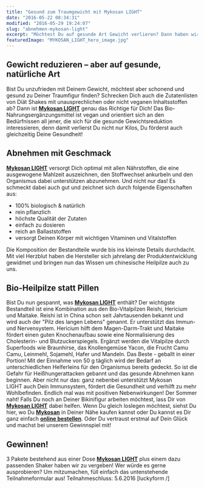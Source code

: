 ```yaml
---
title: "Gesund zum Traumgewicht mit Mykosan LIGHT"
date: "2016-05-22 08:34:31"
modified: "2016-05-29 19:24:07"
slug: "abnehmen-mykosan-light"
excerpt: "Möchtest Du auf gesunde Art Gewicht verlieren? Dann haben wir für Dich jetzt eine Lösung: Mit diesem Bio-Nahrungsergänzungsmittel lässt sich das Traumgewicht ganz einfach & gesund erreichen!"
featuredImage: "MYKOSAN_LIGHT_hero_image.jpg"
---
```


## Gewicht reduzieren – aber auf gesunde, natürliche Art

Bist Du unzufrieden mit Deinem Gewicht, möchtest aber schonend und gesund zu Deiner Traumfigur finden? Schrecken Dich auch die Zutatenlisten von Diät Shakes mit unausprechlichen oder nicht veganen Inhaltsstoffen ab? Dann ist **[Mykosan LIGHT](http://mykosan.de/produkt/mykosan-light/?utm_source=Veganblatt&utm_medium=Blog&utm_campaign=Veganblatt)** genau das Richtige für Dich! Das Bio-Nahrungsergänzungsmittel ist vegan und orientiert sich an den Bedürfnissen all jener, die sich für die gesunde Gewichtsreduktion interessieren, denn damit verlierst Du nicht nur Kilos, Du förderst auch gleichzeitig Deine Gesundheit!

## Abnehmen mit Geschmack

[**Mykosan LIGHT**](http://mykosan.de/produkt/mykosan-light/?utm_source=Veganblatt&utm_medium=Blog&utm_campaign=Veganblatt) versorgt Dich optimal mit allen Nährstoffen, die eine ausgewogene Mahlzeit auszeichnen, den Stoffwechsel ankurbeln und den Organismus dabei unterstützen abzunehmen. Und nicht nur das! Es schmeckt dabei auch gut und zeichnet sich durch folgende Eigenschaften aus:

*   100% biologisch & natürlich
*   rein pflanzlich
*   höchste Qualität der Zutaten
*   einfach zu dosieren
*   reich an Ballaststoffen
*   versorgt Deinen Körper mit wichtigen Vitaminen und Vitalstoffen

Die Komposition der Bestandteile wurde bis ins kleinste Details durchdacht. Mit viel Herzblut haben die Hersteller sich jahrelang der Produktentwicklung gewidmet und bringen nun das Wissen um chinesische Heilpilze auch zu uns.

## Bio-Heilpilze statt Pillen

Bist Du nun gespannt, was [**Mykosan LIGHT**](http://mykosan.de/produkt/mykosan-light/?utm_source=Veganblatt&utm_medium=Blog&utm_campaign=Veganblatt) enthält? Der wichtigste Bestandteil ist eine Kombination aus den Bio-Vitalpilzen Reishi, Hericium und Maitake. Reishi ist in China schon seit Jahrtausenden bekannt und wird auch der "Pilz des langen Lebens" genannt. Er unterstützt das Immun- und Nervensystem. Hericium hilft dem Magen-Darm-Trakt und Maitake fördert einen guten Knochenaufbau sowie eine Normalisierung des Cholesterin- und Blutzuckerspiegels. Ergänzt werden die Vitalpilze durch Superfoods wie Braunhirse, das Knollengemüse Yacon, die Frucht Camu Camu, Leinmehl, Sojamehl, Hafer und Mandeln. Das Beste - geballt in einer Portion! Mit der Einnahme von 50 g täglich wird der Bedarf an unterschiedlichen Helferleins für den Organismus bereits gedeckt. So ist die Gefahr für Heißhungerattacken gebannt und das gesunde Abnehmen kann beginnen. Aber nicht nur das: ganz nebenbei unterstützt Mykosan LIGHT auch Dein Immunsystem, fördert die Gesundheit und verhilft zu mehr Wohlbefinden. Endlich mal was mit positiven Nebenwirkungen! Der Sommer naht! Falls Du noch an Deiner Bikinifigur arbeiten möchtest, lass Dir von [**Mykosan LIGHT**](http://mykosan.de/produkt/mykosan-light/?utm_source=Veganblatt&utm_medium=Blog&utm_campaign=Veganblatt) dabei helfen. Wenn Du gleich loslegen möchtest, siehst Du hier, wo Du [**Mykosan**](http://mykosan.de/bezugsquellen/?utm_source=Veganblatt&utm_medium=Blog&utm_campaign=Veganblatt) in Deiner Nähe kaufen kannst oder Du kannst es Dir ganz einfach [**online bestellen**](http://www.amazon.de/MULTINOVA-Nahrungserg%C3%A4nzung-Vitalpilzen-Abnehmen-Almased-Alternative/dp/B0181EIIF0/ref=sr_1_3?ie=UTF8&qid=1463558279&sr=8-3&keywords=mykosan). Oder Du vertraust erstmal auf Dein Glück und machst bei unserem Gewinnspiel mit!

## Gewinnen!

3 Pakete bestehend aus einer Dose [**Mykosan LIGHT**](http://mykosan.de/produkt/mykosan-light/?utm_source=Veganblatt&utm_medium=Blog&utm_campaign=Veganblatt) plus einem dazu passenden Shaker haben wir zu vergeben! Wer würde es gerne ausprobieren? Um mitzumachen, füll einfach das untenstehende Teilnahmeformular aus! Teilnahmeschluss: 5.6.2016 \[luckyform /\]